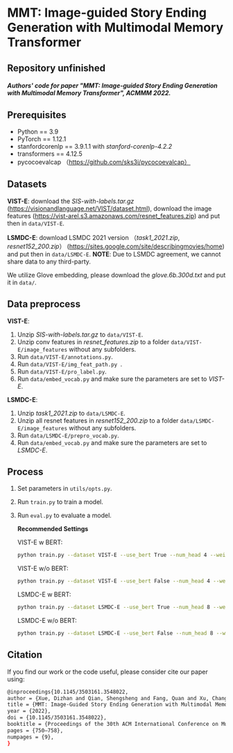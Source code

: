 # MMT: Image-guided Story Ending Generation with Multimodal Memory Transformer

## __Repository unfinished__

##### Authors' code for paper "MMT: Image-guided Story Ending Generation with Multimodal Memory Transformer", ACMMM 2022.

## Prerequisites

- Python == 3.9
- PyTorch == 1.12.1
- stanfordcorenlp == 3.9.1.1 with *stanford-corenlp-4.2.2*
- transformers == 4.12.5
- pycocoevalcap （https://github.com/sks3i/pycocoevalcap）

## Datasets
__VIST-E__: download the *SIS-with-labels.tar.gz* (https://visionandlanguage.net/VIST/dataset.html),  download the image features (https://vist-arel.s3.amazonaws.com/resnet_features.zip) and put then in `data/VIST-E`. 

__LSMDC-E__: download LSMDC 2021 version （*task1_2021.zip*, *resnet152_200.zip*） (https://sites.google.com/site/describingmovies/home) and put then in `data/LSMDC-E`. __NOTE__: Due to LSMDC agreement, we cannot share data to any third-party.

We utilize Glove embedding, please download the *glove.6b.300d.txt* and put it in `data/`.

## Data preprocess

__VIST-E__:
1. Unzip *SIS-with-labels.tar.gz* to `data/VIST-E`.
2. Unzip conv features in *resnet_features.zip* to a folder `data/VIST-E/image_features` without any subfolders.
3. Run `data/VIST-E/annotations.py`.
4. Run `data/VIST-E/img_feat_path.py `.
5. Run `data/VIST-E/pro_label.py`.
6. Run `data/embed_vocab.py` and make sure the parameters are set to *VIST-E*.

__LSMDC-E__:
1. Unzip *task1_2021.zip* to `data/LSMDC-E`.
2. Unzip all resnet features in *resnet152_200.zip* to a folder `data/LSMDC-E/image_features` without any subfolders.
3. Run `data/LSMDC-E/prepro_vocab.py`.
4. Run `data/embed_vocab.py` and make sure the parameters are set to *LSMDC-E*.

## Process
1. Set parameters in `utils/opts.py`.
2. Run `train.py` to train a model.
3. Run `eval.py` to evaluate a model.

    __Recommended Settings__

    VIST-E w BERT:
    ```bash
    python train.py --dataset VIST-E --use_bert True --num_head 4 --weight_decay 0 --grad_clip_value 0.5
    ```
    VIST-E w/o BERT:
    ```bash
    python train.py --dataset VIST-E --use_bert False --num_head 4 --weight_decay 0 --grad_clip_value 0.5
    ```
    LSMDC-E w BERT:
    ```bash
    python train.py --dataset LSMDC-E --use_bert True --num_head 8 --weight_decay 1e-5 --grad_clip_value 0.1
    ```
    LSMDC-E w/o BERT:
    ```bash
    python train.py --dataset LSMDC-E --use_bert False --num_head 8 --weight_decay 1e-5 --grad_clip_value 0.1
    ```

## Citation
If you find our work or the code useful, please consider cite our paper using:
```bash
@inproceedings{10.1145/3503161.3548022,
author = {Xue, Dizhan and Qian, Shengsheng and Fang, Quan and Xu, Changsheng},
title = {MMT: Image-Guided Story Ending Generation with Multimodal Memory Transformer},
year = {2022},
doi = {10.1145/3503161.3548022},
booktitle = {Proceedings of the 30th ACM International Conference on Multimedia},
pages = {750–758},
numpages = {9},
}
```
